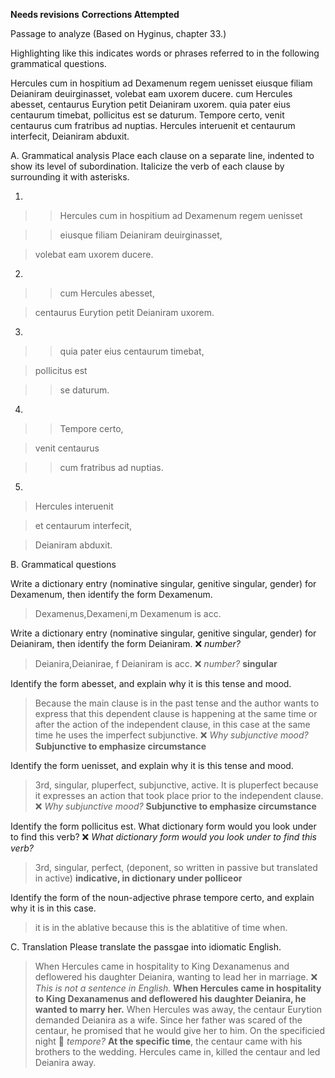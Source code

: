 **Needs revisions** 
**Corrections Attempted**

Passage to analyze
(Based on Hyginus, chapter 33.)

Highlighting like this indicates words or phrases referred to in the following grammatical questions.

Hercules cum in hospitium ad Dexamenum regem uenisset eiusque filiam Deianiram deuirginasset, volebat eam uxorem ducere. 
cum Hercules abesset, centaurus Eurytion petit Deianiram uxorem. quia pater eius centaurum timebat, pollicitus est se daturum.
Tempore certo, venit centaurus cum fratribus ad nuptias. Hercules interuenit et centaurum interfecit, Deianiram abduxit.

A. Grammatical analysis
Place each clause on a separate line, indented to show its level of subordination. Italicize the verb of each clause by surrounding it with asterisks.

1.
>> Hercules cum in hospitium ad Dexamenum regem uenisset

>> eiusque filiam Deianiram deuirginasset, 

> volebat eam uxorem ducere.


2.
>>cum Hercules abesset,

>centaurus Eurytion petit Deianiram uxorem.

3.
>>quia pater eius centaurum timebat, 

>pollicitus est 

>>se daturum.

4.
>>Tempore certo,

>venit centaurus 

>>cum fratribus ad nuptias.

5.
>Hercules interuenit

>et centaurum interfecit, 

>Deianiram abduxit.

B. Grammatical questions

Write a dictionary entry (nominative singular, genitive singular, gender) for Dexamenum, then identify the form Dexamenum.

>Dexamenus,Dexameni,m Dexamenum is acc.

Write a dictionary entry (nominative singular, genitive singular, gender) for Deianiram, then identify the form Deianiram. ❌ *number?*

>Deianira,Deianirae, f Deianiram is acc. ❌ *number?*
**singular**

Identify the form abesset, and explain why it is this tense and mood.

> Because the main clause is in the past tense and the author wants to express that this dependent clause is happening at the same time or after the action of the independent clause, in this case at the same time he uses the imperfect subjunctive.  ❌ *Why subjunctive mood?*
**Subjunctive to emphasize circumstance**

Identify the form uenisset, and explain why it is this tense and mood.

> 3rd, singular, pluperfect, subjunctive, active. It is pluperfect because it expresses an action that took place prior to the independent clause. ❌ *Why subjunctive mood?*
>**Subjunctive to emphasize circumstance**


Identify the form pollicitus est. What dictionary form would you look under to find this verb?  ❌ *What dictionary form would you look under to find this verb?*

> 3rd, singular, perfect, (deponent, so written in passive but translated in active) **indicative, in dictionary under polliceor**

Identify the form of the noun-adjective phrase tempore certo, and explain why it is in this case.

>  it is in the ablative because this is the ablatitive of time when.

C. Translation
Please translate the passgae into idiomatic English.

> When Hercules came in hospitality to King Dexanamenus and deflowered his daughter Deianira, wanting to lead her in marriage.  ❌ *This is not a sentence in English.* **When Hercules came in hospitality to King Dexanamenus and deflowered his daughter Deianira, he wanted to marry her.**
When Hercules was away, the centaur Eurytion demanded Deianira as a wife. Since her father was scared of the centaur, he promised that he would give her to him.
On the specificied night 🤔 *tempore?* **At the specific time**, the centaur came with his brothers to the wedding. Hercules came in, killed the centaur and led Deianira away.

